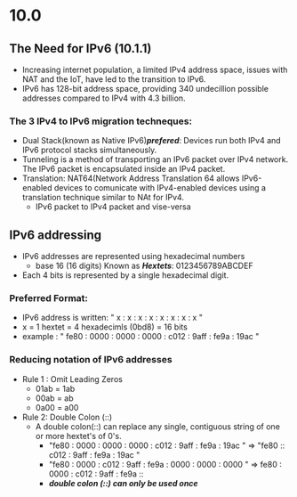 # 10.0 
## The Need for IPv6 (10.1.1)
-  Increasing internet population, a limited IPv4 address space, issues with NAT and the IoT, have led to the transition to IPv6.
-  IPv6 has 128-bit address space, providing 340 undecillion possible addresses compared to IPv4 with 4.3 billion.
### The 3 IPv4 to IPv6 migration techneques:
- Dual Stack(known as Native IPv6)***prefered***: Devices run both IPv4 and IPv6 protocol stacks simultaneously.
- Tunneling is a method of transporting an IPv6 packet over IPv4 network. The IPv6 packet is encapsulated inside an IPv4 packet.
- Translation: NAT64(Network Address Translation 64 allows IPv6-enabled devices to comunicate with IPv4-enabled devices using a translation technique similar to NAt for IPv4.
  - IPv6 packet to IPv4 packet and vise-versa

## IPv6 addressing
- IPv6 addresses are represented using hexadecimal numbers
  - base 16 (16 digits) Known as ***Hextets***: 0123456789ABCDEF
- Each 4 bits is represented by a single hexadecimal digit.

### Preferred Format:
- IPv6 address is written: " x : x : x : x : x : x : x : x "
- x = 1 hextet = 4 hexadecimls (0bd8) = 16 bits
- example : "  fe80 : 0000 : 0000 : 0000 : c012 : 9aff : fe9a : 19ac "

### Reducing notation of IPv6 addresses
- Rule 1 : Omit Leading Zeros
  - 01ab = 1ab
  - 00ab = ab
  - 0a00 = a00
- Rule 2: Double Colon (::)
  - A double colon(::) can replace any single, contiguous string of one or more hextet's of 0's.
    -  "fe80 : 0000 : 0000 : 0000 : c012 : 9aff : fe9a : 19ac " =>  "fe80 :: c012 : 9aff : fe9a : 19ac "
    -  "fe80 : 0000 : c012 : 9aff : fe9a : 0000 : 0000 : 0000 "  =>  fe80 : 0000 : c012 : 9aff : fe9a ::
      - ***double colon (::) can only be used once***
 
